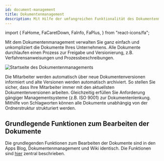 ```yaml
---
id: document-management
title: Dokumentenmanagement
description: Mit Hilfe der umfangreichen Funktionalität des Dokumentenmanagements haben Sie die Möglichkeit, die Dokumente Ihres Unternehmens einfach und unkompliziert zu verwalten und zu lenken. Das Dokumentenmanagement bietet Ihnen einfache Prozesse zur Freigabe und Versionierung Ihrer Dokumente. Gleichzeitig wird sichergestellt, dass immer nur die aktuellsten Versionen öffentlich verfügbar sind.
---
```


import {
FaHome,
FaCaretDown,
FaInfo,
FaPlus,
} from "react-icons/fa";

Mit dem Dokumentenmanagement verwalten Sie ganz einfach und unkompliziert die Dokumente Ihres Unternehmens. Alle Dokumente durchlaufen einen Prozess zur Freigabe und Versionierung, z.B. Verfahrensanweisungen und Prozessbeschreibungen.

![Startseite des Dokumentenmanagements](https://caqadmin.blob.core.windows.net/public-screenshots/All%20Integration%20Specs/DocumentManagement.png)

Die Mitarbeiter werden automatisch über neue Dokumentenversionen informiert und alte Versionen werden automatisch archiviert. So stellen Sie sicher, dass Ihre Mitarbeiter immer mit den aktuellsten Dokumentenversionen arbeiten.
Gleichzeitig erfüllen Sie Anforderung gängiger Managementsysteme (z.B. ISO 9001) zur Dokumentenlenkung. Mithilfe von Schlagworten können alle Dokumente unabhängig von der Ordnerstruktur strukturiert werden.

## Grundlegende Funktionen zum Bearbeiten der Dokumente

Die grundlegenden Funktionen zum Bearbeiten der Dokumente sind in den Apps Blog, Dokumentenmanagement und Wiki identisch. Die Funktionen sind [hier](/docs/apps/article-shared) zentral beschrieben.
